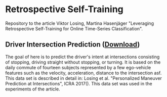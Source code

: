 # Retrospective Self-Training
Repository to the article Viktor Losing, Martina Hasenjäger "Leveraging Retrospective Self-Training for Online Time-Series Classification".

## Driver Intersection Prediction ([Download](https://github.com/vlosing/retrospective_pseudo_labels/blob/main/driver_intention_prediction.csv))
The goal of here is to predict the driver's intent at intersections consisting of stopping, driving straight without stopping, or turning. It is based on the daily commute of fourteen subjects represented by a few ego-vehicle features such as the velocity, acceleration, distance to the intersection asf. This data set is described in detail in: Losing et al. "Personalized Maneuver Prediction at Intersections", ICRA 2017(). This data set was used in the experiments of the article. 


